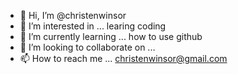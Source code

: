 - 👋 Hi, I’m @christenwinsor
- 👀 I’m interested in ... learing coding 
- 🌱 I’m currently learning ... how to use github
- 💞️ I’m looking to collaborate on ... 
- 📫 How to reach me ... christenwinsor@gmail.com

<!---
christenwinsor/christenwinsor is a ✨ special ✨ repository because its `README.md` (this file) appears on your GitHub profile.
You can click the Preview link to take a look at your changes.
--->
